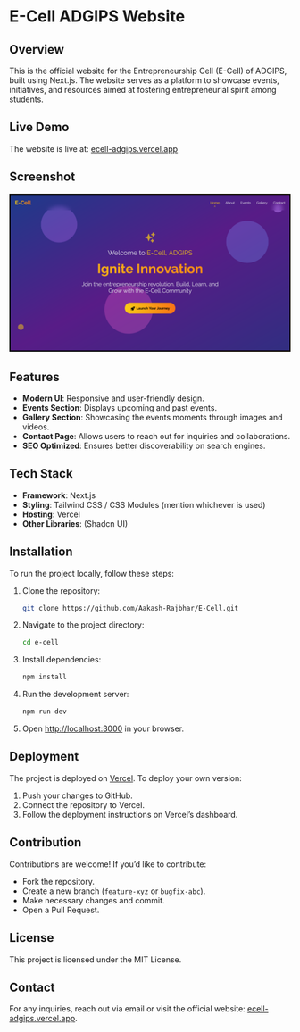 # E-Cell ADGIPS Website

## Overview

This is the official website for the Entrepreneurship Cell (E-Cell) of ADGIPS, built using Next.js. The website serves as a platform to showcase events, initiatives, and resources aimed at fostering entrepreneurial spirit among students.

## Live Demo

The website is live at: [ecell-adgips.vercel.app](https://ecell-adgips.vercel.app)

## Screenshot

![Preview](/public/images/preview.png)

## Features

- **Modern UI**: Responsive and user-friendly design.
- **Events Section**: Displays upcoming and past events.
- **Gallery Section**: Showcasing the events moments through images and videos.
- **Contact Page**: Allows users to reach out for inquiries and collaborations.
- **SEO Optimized**: Ensures better discoverability on search engines.

## Tech Stack

- **Framework**: Next.js
- **Styling**: Tailwind CSS / CSS Modules (mention whichever is used)
- **Hosting**: Vercel
- **Other Libraries**: (Shadcn UI)

## Installation

To run the project locally, follow these steps:

1. Clone the repository:
   ```sh
   git clone https://github.com/Aakash-Rajbhar/E-Cell.git
   ```
2. Navigate to the project directory:
   ```sh
   cd e-cell
   ```
3. Install dependencies:
   ```sh
   npm install
   ```
4. Run the development server:
   ```sh
   npm run dev
   ```
5. Open [http://localhost:3000](http://localhost:3000) in your browser.

## Deployment

The project is deployed on [Vercel](https://vercel.com/). To deploy your own version:

1. Push your changes to GitHub.
2. Connect the repository to Vercel.
3. Follow the deployment instructions on Vercel’s dashboard.

## Contribution

Contributions are welcome! If you’d like to contribute:

- Fork the repository.
- Create a new branch (`feature-xyz` or `bugfix-abc`).
- Make necessary changes and commit.
- Open a Pull Request.

## License

This project is licensed under the MIT License.

## Contact

For any inquiries, reach out via email or visit the official website: [ecell-adgips.vercel.app](https://ecell-adgips.vercel.app).

